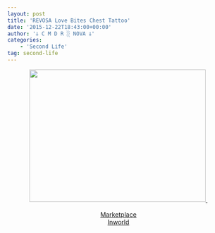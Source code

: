 ```yaml
---
layout: post
title: 'REVOSA Love Bites Chest Tattoo'
date: '2015-12-22T18:43:00+00:00'
author: '𐕣 C M D R ░ NOVA 𐕣'
categories:
    - 'Second Life'
tag: second-life
---
```


<div style="clear: both; text-align: center;">
<a href="http://cmdr-nova.online/wp-content/uploads/2015/12/revosabitesad.png" style="margin-left: 1em; margin-right: 1em;"><img border="0" height="300" src="http://cmdr-nova.online/wp-content/uploads/2015/12/revosabitesad-300x225.png" width="400" />&nbsp;</a></div>
<div style="clear: both; text-align: center;">
<br /></div>
<div style="clear: both; text-align: center;">
<a href="https://marketplace.secondlife.com/p/REVOSA-Love-Bites-Chest-Tattoo-Maitreya-Applier-HUD/8258953" target="_blank" rel="noopener">Marketplace</a><br /><a href="http://maps.secondlife.com/secondlife/Pisces/182/234/1004" target="_blank" rel="noopener">Inworld</a></div>
<br />
